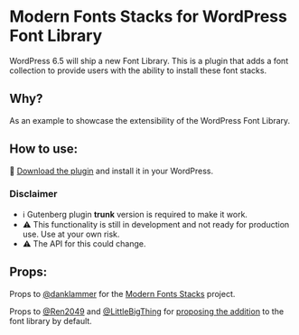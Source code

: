 # Modern Fonts Stacks for WordPress Font Library
WordPress 6.5 will ship a new Font Library.
This is a plugin that adds a font collection to provide users with the ability to install these font stacks.

## Why?
As an example to showcase the extensibility of the WordPress Font Library.

## How to use:
📁 [Download the plugin](https://github.com/matiasbenedetto/modern-fonts-stacks-for-wp-font-library/releases/latest) and install it in your WordPress.

### Disclaimer
- ℹ️ Gutenberg plugin **trunk** version is required to make it work.
- ⚠️ This functionality is still in development and not ready for production use. Use at your own risk.
- ⚠️ The API for this could change.

## Props:
Props to [@danklammer](https://github.com/danklammer) for the [Modern Fonts Stacks](https://modernfontstacks.com/) project.

Props to [@Ren2049](https://github.com/Ren2049) and [@LittleBigThing](https://github.com/LittleBigThing) for [proposing the addition](https://github.com/WordPress/gutenberg/issues/54186) to the font library by default.
